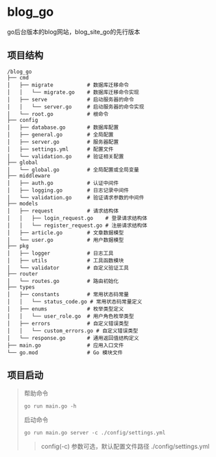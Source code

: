 # blog_go
go后台版本的blog网站，blog_site_go的先行版本

## 项目结构
```plain_text
/blog_go
├── cmd
│   ├── migrate           # 数据库迁移命令
│   │   └── migrate.go    # 数据库迁移命令实现
│   ├── serve             # 启动服务器的命令
│   │   └── server.go     # 启动服务器的命令实现
│   └── root.go           # 根命令
├── config
│   ├── database.go       # 数据库配置
│   ├── general.go        # 全局配置
│   ├── server.go         # 服务器配置
│   ├── settings.yml      # 配置文件
│   └── validation.go     # 验证相关配置
├── global
│   └── global.go         # 全局配置或全局变量
├── middleware
│   ├── auth.go           # 认证中间件
│   ├── logging.go        # 日志记录中间件
│   └── validation.go     # 验证请求参数的中间件
├── models
│   ├── request           # 请求结构体
│   │   ├── login_request.go    # 登录请求结构体
│   │   └── register_request.go # 注册请求结构体
│   ├── article.go        # 文章数据模型
│   └── user.go           # 用户数据模型
├── pkg
│   ├── logger            # 日志工具
│   ├── utils             # 工具函数模块
│   └── validator         # 自定义验证工具
├── router
│   └── routes.go         # 路由初始化
├── types
│   ├── constants         # 常用状态码常量
│   │   └── status_code.go # 常用状态码常量定义
│   ├── enums             # 枚举类型定义
│   │   └── user_role.go  # 用户角色枚举类型
│   ├── errors            # 自定义错误类型
│   │   └── custom_errors.go # 自定义错误类型
│   └── response.go       # 通用返回值结构定义
├── main.go               # 应用入口文件
└── go.mod                # Go 模块文件
```

## 项目启动

> 帮助命令
> ```shell
> go run main.go -h
> ```
> 启动命令
> ```shell
> go run main.go server -c ./config/settings.yml
> ```
> > config(-c) 参数可选，默认配置文件路径 ./config/settings.yml
